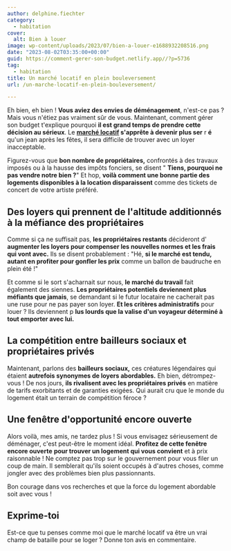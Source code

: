 ```yaml
---
author: delphine.fiechter
category:
  - habitation
cover:
  alt: Bien à louer
image: wp-content/uploads/2023/07/bien-a-louer-e1688932208516.png
date: "2023-08-02T03:35:00+00:00"
guid: https://comment-gerer-son-budget.netlify.app//?p=5736
tag:
  - habitation
title: Un marché locatif en plein bouleversement
url: /un-marche-locatif-en-plein-bouleversement/

---
```

Eh bien, eh bien ! **Vous aviez des envies de déménagement**, n'est-ce pas ? Mais vous n'étiez pas vraiment sûr de vous. Maintenant, comment gérer son budget t'explique pourquoi **il est grand temps de prendre cette décision au sérieux**. Le **[marché locatif](https://www.radioclassique.fr/economie/immobilier-le-marche-locatif-est-en-crise-dans-les-grandes-villes-francaises/ "marché locatif ") s'apprête à devenir plus ser** r **é** qu'un jean après les fêtes, il sera difficile de trouver avec un loyer inacceptable.

Figurez-vous que **bon nombre de propriétaires,** confrontés à des travaux imposés ou à la hausse des impôts fonciers, se disent " **Tiens, pourquoi ne pas vendre notre bien ?**" Et hop, **voilà comment une bonne partie des logements disponibles à la location disparaissent** comme des tickets de concert de votre artiste préféré.

## Des loyers qui prennent de l'altitude additionnés à la méfiance des propriétaires

Comme si ça ne suffisait pas, **les propriétaires restants** décideront d' **augmenter les loyers pour compenser les nouvelles normes et les frais qui vont avec.** Ils se disent probablement : "Hé, **si le marché est tendu, autant en profiter pour gonfler les prix** comme un ballon de baudruche en plein été !"

Et comme si le sort s'acharnait sur nous, **le marché du travail** fait également des siennes. **Les propriétaires potentiels deviennent plus méfiants que jamais**, se demandant si le futur locataire ne cacherait pas une ruse pour ne pas payer son loyer. **Et les critères administratifs** pour louer ? Ils deviennent p **lus lourds que la valise d'un voyageur déterminé à tout emporter avec lui.**

## La compétition entre bailleurs sociaux et propriétaires privés

Maintenant, parlons des **bailleurs sociaux,** ces créatures légendaires qui étaient **autrefois synonymes de loyers abordables.** Eh bien, détrompez-vous ! De nos jours, **ils rivalisent avec les propriétaires privés** en matière de tarifs exorbitants et de garanties exigées. Qui aurait cru que le monde du logement était un terrain de compétition féroce ?

## Une fenêtre d'opportunité encore ouverte

Alors voilà, mes amis, ne tardez plus ! Si vous envisagez sérieusement de déménager, c'est peut-être le moment idéal. **Profitez de cette fenêtre encore ouverte** **pour trouver un logement qui vous convient** et à prix raisonnable ! Ne comptez pas trop sur le gouvernement pour vous filer un coup de main. Il semblerait qu'ils soient occupés à d'autres choses, comme jongler avec des problèmes bien plus passionnants.

Bon courage dans vos recherches et que la force du logement abordable soit avec vous !

## Exprime-toi

Est-ce que tu penses comme moi que le marché locatif va être un vrai champ de bataille pour se loger ? Donne ton avis en commentaire.
